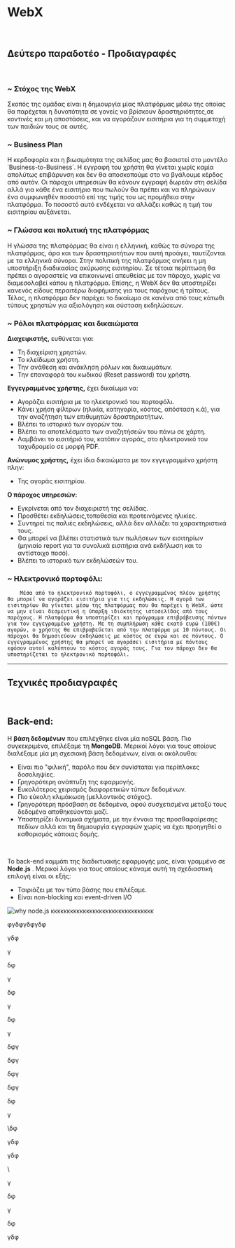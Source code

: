 # WebX

<br data-effect="nomal"/>

##  Δεύτερο παραδοτέο - Προδιαγραφές

<br data-effect="nomal"/>

### ~ Στόχος της WebX

Σκοπός της ομάδας είναι η δημιουργία μίας πλατφόρμας μέσω της οποίας θα παρέχεται η δυνατότητα σε γονείς 
να βρίσκουν δραστηριότητες,σε κοντινές και μη αποστάσεις, και να αγοράζουν εισιτήρια για τη συμμετοχή των παιδιών τους σε αυτές.

### ~ Business Plan 

Η κερδοφορία και η βιωσιμότητα της σελίδας μας θα βασιστεί στο μοντέλο ΄Business-to-Business΄. Η εγγραφή του χρήστη
θα γίνεται χωρίς καμία απολύτως επιβάρυνση και δεν θα αποσκοπούμε στο να βγάλουμε κέρδος από αυτόν. Οι πάροχοι υπηρεσιών θα κάνουν εγγραφή δωρεάν στη σελίδα αλλά για κάθε ένα εισιτήριο που πωλούν θα πρέπει και να πληρώνουν ένα συμφωνηθέν ποσοστό επί της τιμής του ως προμήθεια στην πλατφόρμα. Το ποσοστό αυτό ενδέχεται να αλλάζει καθώς η τιμή του εισιτηρίου αυξάνεται.

### ~ Γλώσσα και πολιτική της πλατφόρμας 

Η γλώσσα της πλατφόρμας θα είναι η ελληνική, καθώς τα σύνορα της πλατφόρμας, άρα και των δραστηριοτήτων που αυτή προάγει, 
ταυτίζονται με τα ελληνικά σύνορα. Στην πολιτική της πλατφόρμας ανήκει η μη υποστήριξη διαδικασίας ακύρωσης εισιτηρίου. Σε τέτοια περίπτωση θα πρέπει ο αγοραστείς να επικοινωνεί απευθείας με τον πάροχο, χωρίς να διαμεσολαβεί κάπου η πλατφόρμα. Επίσης, η WebX 
δεν θα υποστηρίζει κανενός είδους περαιτέρω διαφήμισης για τους παρόχους ή τρίτους. Τέλος, η πλατφόρμα δεν παρέχει το δικαίωμα σε 
κανένα από τους κάτωθι τύπους χρηστών για αξιολόγηση και σύσταση εκδηλώσεων.

### ~ Ρόλοι πλατφόρμας και δικαιώματα

**Διαχειριστής,**
ευθύνεται για:

* Τη διαχείριση χρηστών.
* Το κλείδωμα χρήστη.
* Την ανάθεση και ανάκληση ρόλων και δικαιωμάτων.
* Την επαναφορά του κωδικού (Reset password) του χρήστη.

**Εγγεγραμμένος χρήστης,**
έχει δικαίωμα να:

* Αγοράζει εισιτήρια με το ηλεκτρονικό του πορτοφόλι.
* Κάνει χρήση φίλτρων (ηλικία, κατηγορία, κόστος, απόσταση κ.ά), για την αναζήτηση των επιθυμητών δραστηριοτήτων.
* Βλέπει το ιστορικό των αγορών του.
* Βλέπει τα αποτελέσματα των αναζητήσεών του πάνω σε χάρτη.
* Λαμβάνει το εισιτήριό του, κατόπιν αγοράς, στο ηλεκτρονικό του ταχυδρομείο σε μορφή PDF.

**Ανώνυμος χρήστης,**
έχει ίδια δικαιώματα με τον εγγεγραμμένο χρήστη πλην:

* Της αγοράς εισιτηρίου.

**Ο πάροχος υπηρεσιών:**

* Εγκρίνεται από τον διαχειριστή της σελίδας.
* Προσθέτει εκδηλώσεις,τοποθεσία και προτεινόμενες ηλικίες.
* Συντηρεί τις παλιές εκδηλώσεις, αλλά δεν αλλάζει τα χαρακτηριστικά τους.
* Θα μπορεί να βλέπει στατιστικά των πωλήσεων των εισιτηρίων (μηνιαίο report για τα συνολικά εισιτήρια ανά εκδήλωση και το αντίστοιχο ποσό).
* Βλέπει το ιστορικό των εκδηλώσεών του.

### ~ Ηλεκτρονικό πορτοφόλι:
        Μέσα από το ηλεκτρονικό πορτοφόλι, ο εγγεγραμμένος πλέον χρήστης θα μπορεί να αγοράζει εισιτήρια για τις εκδηλώσεις. Η αγορά των εισιτηρίων θα γίνεται μέσω της πλατφόρμας που θα παρέχει η WebX, ώστε να μην είναι δεσμευτική η ύπαρξη ιδιόκτητης ιστοσελίδας από τους παρόχους. Η πλατφόρμα θα υποστηρίζει και πρόγραμμα επιβράβευσης πόντων για τον εγγεγραμμένο χρήστη. Με τη συμπλήρωση κάθε εκατό ευρώ (100€) αγορών, ο χρήστης θα επιβραβεύεται από την πλατφόρμα με 10 πόντους. Οι πάροχοι θα δημοσιεύουν εκδηλώσεις με κόστος σε ευρώ και σε πόντους. Ο εγγεγραμμένος χρήστης θα μπορεί να αγοράσει εισιτήρια με πόντους εφόσον αυτοί καλύπτουν το κόστος αγοράς τους. Για τον πάροχο δεν θα υποστηρίζεται το ηλεκτρονικό πορτοφόλι.

------------------------------------------------------------------------------------------------------------------------------------------------


## Τεχνικές προδιαγραφές

<br data-effect="nomal"/>

## Back-end:

Η **βάση δεδομένων** που επιλέχθηκε είναι μία noSQL βάση. Πιο συγκεκριμένα, επιλέξαμε τη **MongoDB**. Μερικοί λόγοι για τους οποίους διαλέξαμε μία μη σχεσιακή βάση δεδομένων, είναι οι ακόλουθοι:

* Είναι πιο "φιλική", παρόλο που δεν συνίσταται για περίπλοκες δοσοληψίες.
* Γρηγορότερη ανάπτυξη της εφαρμογής.
* Ευκολότερος χειρισμός διαφορετικών τύπων δεδομένων.
* Πιο εύκολη κλιμάκωση (μελλοντικός στόχος).
* Γρηγορότερη πρόσβαση σε δεδομένα, αφού συσχετισμένα μεταξύ τους δεδομένα αποθηκεύονται μαζί.
* Υποστηρίζει δυναμικά σχήματα, με την έννοια της προσθαφαίρεσης πεδίων αλλά και τη δημιουργία εγγραφών χωρίς να έχει προηγηθεί ο καθορισμός κάποιας δομής.

<br data-effect="nomal"/>

Το back-end κομμάτι της διαδικτυακής εφαρμογής μας, είναι γραμμένο σε **Node.js** . Μερικοί λόγοι για τους οποίους κάναμε αυτή τη σχεδιαστική επιλογή είναι οι εξής:

* Ταιριάζει με τον τύπο βάσης που επιλέξαμε.
* Είναι non-blocking και event-driven I/O

![why node.js](https://github.com/Panos-Lamprakis/tryMarkdown/blob/master/toptal-blog-1_B.png)
κκκκκκκκκκκκκκκκκκκκκκκκκκκκκκκκ

φγδφγδφγδφ

γδφ

γ

δφ

γ

δφ

γ

δφ

γ

δφγ

δφγ

δφγ

δφγ

δφ

γ

\δφ

γδφ

γδφ

\

γ

δφ

γ

δφ

γδφ
